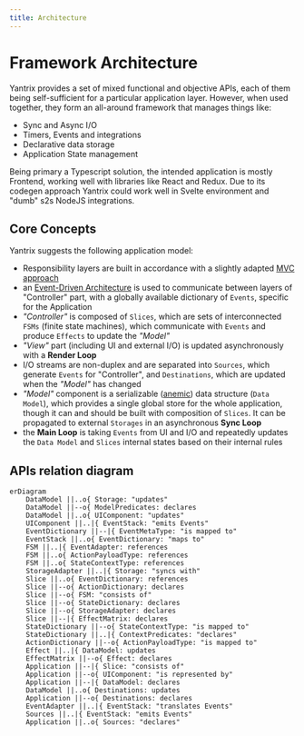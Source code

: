 ```yaml
---
title: Architecture
---
```


# Framework Architecture

Yantrix provides a set of mixed functional and objective APIs, each of them being self-sufficient for a particular application layer.
However, when used together, they form an all-around framework that manages things like:

- Sync and Async I/O
- Timers, Events and integrations
- Declarative data storage
- Application State management

Being primary a Typescript solution, the intended application is mostly Frontend, working well with libraries like React and Redux.
Due to its codegen approach Yantrix could work well in Svelte environment and "dumb" s2s NodeJS integrations.

## Core Concepts

Yantrix suggests the following application model:

- Responsibility layers are built in accordance with a slightly adapted [MVC approach](https://en.wikipedia.org/wiki/Model%E2%80%93view%E2%80%93controller)
- an [Event-Driven Architecture](https://en.wikipedia.org/wiki/Event-driven_architecture) is used to communicate between layers of "Controller" part, with a globally available dictionary of `Events`, specific for the Application
- _"Controller"_ is composed of `Slices`, which are sets of interconnected `FSMs` (finite state machines), which communicate with `Events` and produce `Effects` to update the _"Model"_
- _"View"_ part (including UI and external I/O) is updated asynchronously with a **Render Loop**
- I/O streams are non-duplex and are separated into `Sources`, which generate `Events` for "Controller", and `Destinations`, which are updated when the _"Model"_ has changed
- _"Model"_ component is a serializable ([anemic](https://en.wikipedia.org/wiki/Anemic_domain_model)) data structure (`Data Model`), which provides a single global store for the whole application, though it can and should be built with composition of `Slices`. It can be propagated to external `Storages` in an asynchronous **Sync Loop**
- the **Main Loop** is taking `Events` from UI and I/O and repeatedly updates the `Data Model` and `Slices` internal states based on their internal rules

## APIs relation diagram

```mermaid
erDiagram
	DataModel ||..o{ Storage: "updates"
	DataModel ||--o{ ModelPredicates: declares
	DataModel ||..o{ UIComponent: "updates"
	UIComponent ||..|{ EventStack: "emits Events"
	EventDictionary ||--|{ EventMetaType: "is mapped to"
	EventStack ||..o{ EventDictionary: "maps to"
	FSM ||..|{ EventAdapter: references
	FSM ||..o{ ActionPayloadType: references
	FSM ||..o{ StateContextType: references
	StorageAdapter ||..|{ Storage: "syncs with"
	Slice ||..o{ EventDictionary: references
	Slice ||--o{ ActionDictionary: declares
	Slice ||--o{ FSM: "consists of"
	Slice ||--o{ StateDictionary: declares
	Slice ||--o{ StorageAdapter: declares
	Slice ||--|{ EffectMatrix: declares
	StateDictionary ||--o{ StateContextType: "is mapped to"
	StateDictionary ||..|{ ContextPredicates: "declares"
	ActionDictionary ||--o{ ActionPayloadType: "is mapped to"
	Effect ||..|{ DataModel: updates
	EffectMatrix ||--o{ Effect: declares
	Application ||--|{ Slice: "consists of"
	Application ||--o{ UIComponent: "is represented by"
	Application ||--|{ DataModel: declares
	DataModel ||..o{ Destinations: updates
	Application ||--o{ Destinations: declares
	EventAdapter ||..|{ EventStack: "translates Events"
	Sources ||..|{ EventStack: "emits Events"
	Application ||..o{ Sources: "declares"
```
